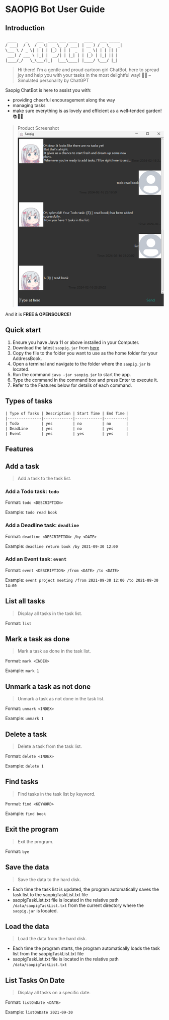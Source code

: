 # SAOPIG Bot User Guide
## Introduction
``` 
 ____    _    ___  ____ ___ ____   ____   ___ _____ 
/ ___|  / \  / _ \|  _ \_ _/ ___| | __ ) / _ \_   _|
\___ \ / _ \| | | | |_) | | |  _  |  _ \| | | || |  
 ___) / ___ \ |_| |  __/| | |_| | | |_) | |_| || |  
|____/_/   \_\___/|_|  |___\____| |____/ \___/ |_|
```
>Hi there! I'm a gentle and proud cartoon girl ChatBot, here to spread joy and help you with your tasks in the most delightful way! 🌸✨ – Simulated personality by ChatGPT

Saopig ChatBot is here to assist you with:
- providing cheerful encouragement along the way
- managing tasks
- make sure everything is as lovely and efficient as a well-tended garden! 📚🌼✨

>Product Screenshot
![Ui.png](Ui.png)

And it is **FREE & OPENSOURCE!**

## Quick start
1. Ensure you have Java 11 or above installed in your Computer.
2. Download the latest `saopig.jar` from [here](https://github.com/ZHANGTIANYAO1/ip/releases)
3. Copy the file to the folder you want to use as the home folder for your AddressBook.
4. Open a terminal and navigate to the folder where the `saopig.jar` is located.
5. Run the command `java -jar saopig.jar` to start the app.
6. Type the command in the command box and press Enter to execute it.
7. Refer to the Features below for details of each command.

## Types of tasks
```
| Type of Tasks | Description | Start Time | End Time |
|---------------|-------------|------------|----------|
| Todo          | yes         | no         | no       |
| DeadLine      | yes         | no         | yes      |
| Event         | yes         | yes        | yes      |
```

## Features
## Add a task
>Add a task to the task list.
### Add a Todo task: `todo`
Format: `todo <DESCRIPTION>`

Example: `todo read book`

### Add a Deadline task: `deadline`
Format: `deadline <DESCRIPTION> /by <DATE>`

Example: `deadline return book /by 2021-09-30 12:00`

### Add an Event task: `event`
Format: `event <DESCRIPTION> /from <DATE> /to <DATE>`

Example: `event project meeting /from 2021-09-30 12:00 /to 2021-09-30 14:00`

## List all tasks
>Display all tasks in the task list.

Format: `list`

## Mark a task as done
>Mark a task as done in the task list.

Format: `mark <INDEX>`

Example: `mark 1`

## Unmark a task as not done

>Unmark a task as not done in the task list.

Format: `unmark <INDEX>`

Example: `unmark 1`

## Delete a task
>Delete a task from the task list.

Format: `delete <INDEX>`

Example: `delete 1`

## Find tasks

>Find tasks in the task list by keyword.

Format: `find <KEYWORD>`

Example: `find book`

## Exit the program

>Exit the program.

Format: `bye`

## Save the data
>Save the data to the hard disk.

+ Each time the task list is updated, the program automatically saves the task list to the saopigTaskList.txt file
+ saopigTaskList.txt file is located in the relative path `/data/saopigTaskList.txt` 
from the current directory where the `saopig.jar` is located.

## Load the data
>Load the data from the hard disk.

+ Each time the program starts, the program automatically loads the task list from the saopigTaskList.txt file
+ saopigTaskList.txt file is located in the relative path `/data/saopigTaskList.txt`

## List Tasks On Date
>Display all tasks on a specific date.

Format: `listOnDate <DATE>`

Example: `listOnDate 2021-09-30`